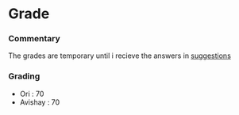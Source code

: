 # Grade

### Commentary
The grades are temporary until i recieve the answers in [suggestions](https://github.com/zero-pytagoras/ansible-k3s_avishay_and_ori/blob/main/SUGGESNTIONS.md)
### Grading

- Ori     : 70
- Avishay : 70
